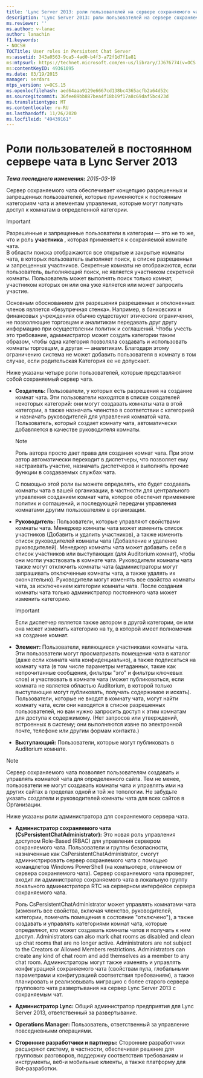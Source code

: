 ```yaml
---
title: 'Lync Server 2013: роли пользователей на сервере сохраняемого чата'
description: 'Lync Server 2013: роли пользователей на сервере сохраняемого чата.'
ms.reviewer: ''
ms.author: v-lanac
author: lanachin
f1.keywords:
- NOCSH
TOCTitle: User roles in Persistent Chat Server
ms:assetid: 343a0563-9ca5-4ad0-b4f3-a72f1d7f1a81
ms:mtpsurl: https://technet.microsoft.com/en-us/library/JJ676774(v=OCS.15)
ms:contentKeyID: 49361095
ms.date: 03/19/2015
manager: serdars
mtps_version: v=OCS.15
ms.openlocfilehash: aed64aaa9129e6667cd138bc4365acfb2a64d52c
ms.sourcegitcommit: 36fee89bb887bea4f18b19f17a8c69daf5bc423d
ms.translationtype: MT
ms.contentlocale: ru-RU
ms.lasthandoff: 11/26/2020
ms.locfileid: "49439161"
---
```

# <a name="user-roles-in-persistent-chat-server-in-lync-server-2013"></a>Роли пользователей в постоянном сервере чата в Lync Server 2013

<div data-xmlns="http://www.w3.org/1999/xhtml">

<div class="topic" data-xmlns="http://www.w3.org/1999/xhtml" data-msxsl="urn:schemas-microsoft-com:xslt" data-cs="https://msdn.microsoft.com/">

<div data-asp="https://msdn2.microsoft.com/asp">



</div>

<div id="mainSection">

<div id="mainBody">

<span> </span>

_**Тема последнего изменения:** 2015-03-19_

Сервер сохраняемого чата обеспечивает концепцию разрешенных и запрещенных пользователей, которые применяются к постоянным категориям чата и элементам управления, которые могут получать доступ к комнатам в определенной категории.

<div>


> [!IMPORTANT]  
> Разрешенные и запрещенные пользователи в категории — это не то же, что и роль <STRONG>участника</STRONG> , которая применяется к сохраняемой комнате чата.<BR>В области поиска отображаются все открытые и закрытые комнаты чата, в которых пользователь выполняет поиск, в списке разрешенных и запрещенных участников. Секретные комнаты не отображаются, если пользователь, выполняющий поиск, не является участником секретной комнаты. Пользователь может выполнять поиск только комнат, участником которых он или она уже является или может запросить участие.



</div>

Основным обоснованием для разрешения разрешенных и отклоненных членов является «безупречная стенка». Например, в банковских и финансовых учреждениях обычно существуют этические ограничения, не позволяющие торговцам и аналитикам передавать друг другу информацию при осуществлении политик и соглашений. Чтобы учесть это требование, администратор может создать категории таким образом, чтобы одна категория позволяла создавать и использовать комнаты торговцам, а другая — аналитикам. Благодаря этому ограничению система не может добавить пользователя в комнату в том случае, если родительская Категория ее не допускает.

Ниже указаны четыре роли пользователей, которые представляют собой сохраняемый сервер чата.

  - **Создатель:** Пользователи, у которых есть разрешения на создание комнат чата. Эти пользователи находятся в списке создателей некоторых категорий: они могут создавать комнаты чата в этой категории, а также назначать членство в соответствии с категорией и назначать руководителей для управления комнатой чата. Пользователь, который создает комнату чата, автоматически добавляется в качестве руководителя комнаты.
    
    <div>
    

    > [!NOTE]  
    > Роль автора просто дает права для создания комнат чата. При этом автор автоматически переходит в диспетчеры, что позволяет ему настраивать участие, назначать диспетчеров и выполнять прочие функции в создаваемых службах чата.

    
    </div>
    
    С помощью этой роли вы можете определять, кто будет создавать комнаты чата в вашей организации, в частности для центрального управления созданием комнат чата, которое обеспечит применение политик и соглашений, и последующей передачи управления комнатами другим пользователям в организации.

  - **Руководитель:** Пользователи, которые управляют свойствами комнаты чата. Менеджер комнаты чата может изменить список участников (Добавить и удалить участников), а также изменить список руководителей комнаты чата (Добавление и удаление руководителей). Менеджер комнаты чата может добавить себя в список участников или выступающих (для Auditorium комнат), чтобы они могли участвовать в комнате чата. Руководители комнаты чата также могут отключить комнаты чата (администраторы могут запрашивать отключенные комнаты чата, а также удалять их окончательно). Руководители могут изменять все свойства комнаты чата, за исключением категории комнаты чата. После создания комнаты чата только администратор постоянного чата может изменить категорию.
    
    <div>
    

    > [!IMPORTANT]  
    > Если диспетчер является также автором в другой категории, он или она может изменить категорию на ту, в которой имеет полномочия на создание комнат.

    
    </div>

  - **Элемент:** Пользователи, являющиеся участниками комнаты чата. Эти пользователи могут просматривать помещения чата в каталог (даже если комната чата конфиденциально), а также подписаться на комнату чата (в том числе параметры метаданных, такие как непрочитанные сообщения, фильтры "эго" и фильтры ключевых слов) и участвовать в комнате чата (может публиковаться, если комната не является областью Auditorium, в которой только выступающие могут публиковать, получать содержимое и искать). Пользователи, которые не входят в комнату чата, могут найти комнату чата, если они находятся в списке разрешенных пользователей, но вам нужно запросить доступ к этим комнатам для доступа к содержимому. (Нет запросов или утверждений, встроенных в систему; они выполняются извне по электронной почте, телефоне или другим формам контакта.)

  - **Выступающий:** Пользователи, которые могут публиковать в Auditorium комнате.

<div>


> [!NOTE]  
> Сервер сохраняемого чата позволяет пользователям создавать и управлять комнатой чата для определенного сайта. Тем не менее, пользователи не могут создавать комнаты чата и управлять ими на других сайтах в пределах одной и той же топологии. Не забудьте указать создатели и руководителей комнаты чата для всех сайтов в Организации.



</div>

Ниже указаны роли администратора для сохраняемого сервера чата.

  - **Администратор сохраняемого чата (CsPersistentChatAdministrator):** Это новая роль управления доступом Role-Based (RBAC) для управления сервером сохраняемого чата. Пользователи и группы безопасности, назначенные как CsPersistentChatAdministrator, смогут администрировать сервер сохраняемого чата с помощью командлетов Windows PowerShell (на компьютере, отличном от сервера сохраняемого чата). Сервер сохраняемого чата проверяет, входит ли администратор сохраняемого чата в локальную группу локального администратора RTC на серверном интерфейсе сервера сохраняемого чата.
    
    Роль CsPersistentChatAdministrator может управлять комнатами чата (изменить все свойства, включая членство, руководителей, категории, помечать помещения в состояние "отключено"), а также создавать и управлять категориями комнат чата, которые определяют, кто может создавать комнаты чатов и получать к ним доступ. Administrators can also mark chat rooms as disabled and clean up chat rooms that are no longer active. Administrators are not subject to the Creators or Allowed Members restrictions. Administrators can create any kind of chat room and add themselves as a member to any chat room. Администраторы могут также изменять и управлять конфигурацией сохраняемого чата (свойствам пула, глобальными параметрами и конфигурацией соответствия требованиям), а также планировать и реализовывать миграцию с более старого сервера группового чата развертывания на сервер Lync Server 2013 с сохраняемым чат.

  - **Администратор Lync:** Общий администратор предприятия для Lync Server 2013, ответственный за развертывание.

  - **Operations Manager:** Пользователь, ответственный за управление повседневными операциями.

  - **Сторонние разработчики и партнеры:** Сторонние разработчики расширяют систему, в частности, обеспечивая решение для групповых разговоров, поддержку соответствия требованиям и инструменты, веб-и мобильные клиенты, а также платформу для Bot-разработки.

</div>

<span> </span>

</div>

</div>

</div>

